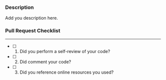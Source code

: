 ### Description
Add you description here.

### Pull Request Checklist
___
- [ ] 1. Did you perform a self-review of your code?

- [ ] 2. Did comment your code?

- [ ] 3. Did you reference online resources you used?